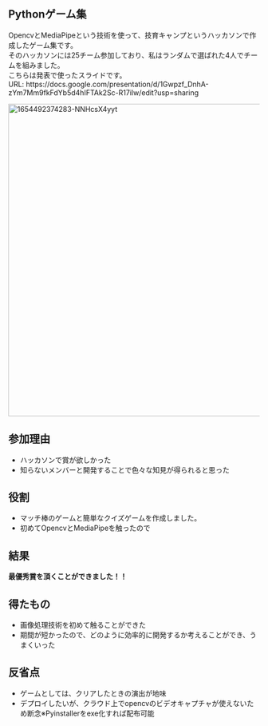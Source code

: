 <h2>Pythonゲーム集</h2>
<p>OpencvとMediaPipeという技術を使って、技育キャンプというハッカソンで作成したゲーム集です。<br>
そのハッカソンには25チーム参加しており、私はランダムで選ばれた4人でチームを組みました。<br>
こちらは発表で使ったスライドです。<br>
URL: https://docs.google.com/presentation/d/1Gwpzf_DnhA-zYm7Mm9fkFdYb5d4hIFTAk2Sc-R17ilw/edit?usp=sharing</p>


<img width="625" alt="1654492374283-NNHcsX4yyt" src="https://user-images.githubusercontent.com/70639495/216829734-64255bfc-d5f2-43bb-88d0-de30d84374a9.png">

<h2>参加理由</h2>
<ul>
  <li>ハッカソンで賞が欲しかった</li>
  <li>知らないメンバーと開発することで色々な知見が得られると思った</li>
</ul>



<h2>役割</h2>
<ul>
  <li>マッチ棒のゲームと簡単なクイズゲームを作成しました。</li>
  <li>初めてOpencvとMediaPipeを触ったので</li>
</ul>



<h2>結果</h2>
<b>最優秀賞を頂くことができました！！</b>


<h2>得たもの</h2>
<ul>
  <li>画像処理技術を初めて触ることができた</li>
  <li>期間が短かったので、どのように効率的に開発するか考えることができ、うまくいった</li>
</ul>



<h2>反省点</h2>
<ul>
  <li>ゲームとしては、クリアしたときの演出が地味</li>
  <li>デプロイしたいが、クラウド上でopencvのビデオキャプチャが使えないため断念※Pyinstallerをexe化すれば配布可能</li>
</ul>
